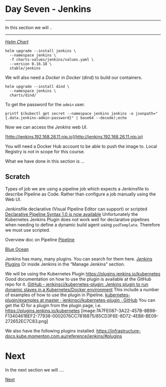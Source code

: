 # Day Seven - Jenkins

---

In this section we will ..

---


[_Helm Chart_](https://github.com/helm/charts/tree/master/stable/jenkins)


```console
helm upgrade --install jenkins \
  --namespace jenkins \
  -f charts-values/jenkins/values.yaml \
  --version 0.16.18 \
  stable/jenkins
```

We will also need a _Docker in Docker_ (dind) to build our containers.

```console
helm upgrade --install dind \
  --namespace jenkins \
  charts/dind/
```


To get the password for the `admin` user.

```console
printf $(kubectl get secret --namespace jenkins jenkins -o jsonpath="{.data.jenkins-admin-password}" | base64 --decode);echo
```

Now we can access the _Jenkins_ web UI.

[http://jenkins.192.168.26.11.nip.io](http://jenkins.192.168.26.11.nip.io)




You wlll need a Docker Hub account to be able to push the image to.  Local Registry is not in scope for this course.


What we have done in this section is ...


## Scratch

Types of job
we are using a pipeline job which expects a Jenkinsfile to describe Pipeline as Code.  Rather than configure a job manually using the Web UI.

Jenkinsfile
declarative (Visual Pipeline Editor can support) or scripted
[Declarative Pipeline Syntax 1.0 is now available](https://jenkins.io/blog/2017/02/03/declarative-pipeline-ga/)
Unfortunately the Kubernetes Jenkins Plugin does not work well for declarative pipelines when needing to define a dynamic build agent using `podTemplate`.  Therefore we must use scripted.

Overview doc on Pipeline
[Pipeline](https://jenkins.io/doc/book/pipeline/)

[Blue Ocean](https://jenkins.io/doc/book/blueocean/)

Jenkins has many, many plugins.  You can search for them here.
[Jenkins Plugins](https://plugins.jenkins.io)
Or inside Jenkins in the “Manage Jenkins” section.

We will be using the Kubernetes Plugin
https://plugins.jenkins.io/kubernetes
Good documentation on how to use the plugin is available at the GitHub repo for it.
[GitHub - jenkinsci/kubernetes-plugin: Jenkins plugin to run dynamic slaves in a Kubernetes/Docker environment](https://github.com/jenkinsci/kubernetes-plugin)
This include a number of examples of how to use the plugin in Pipeline.
[kubernetes-plugin/examples at master · jenkinsci/kubernetes-plugin · GitHub](https://github.com/jenkinsci/kubernetes-plugin/tree/master/examples)
You can get the ID for a plugin from the plugin page, i.e.
https://plugins.jenkins.io/kubernetes
[image:7A7FE087-3A22-457B-8B98-F1340461BEF2-77936-0002076CC7818875/85CD3F6E-8D72-4EB8-BE09-272652EC7C83.png]

We also have the following plugins installed.
https://infrastructure-docs.kube.momenton.com.au/reference/jenkins/#plugins





# Next

In the next section we will ....

[Next](07-04.md)
